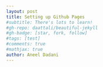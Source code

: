 ```yaml
---
layout: post
title: Setting up Github Pages
#subtitle: There's lots to learn!
#gh-repo: daattali/beautiful-jekyll
#gh-badge: [star, fork, follow]
#tags: [test]
#comments: true
#mathjax: true
author: Aneel Dadani
---
```


